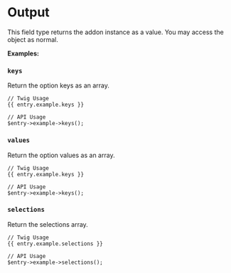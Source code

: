 # Output

This field type returns the addon instance as a value. You may access the object as normal.

**Examples:**

### `keys`

Return the option keys as an array.

```
// Twig Usage
{{ entry.example.keys }}

// API Usage
$entry->example->keys();
```

### `values`

Return the option values as an array.

```
// Twig Usage
{{ entry.example.keys }}

// API Usage
$entry->example->keys();
```

### `selections`

Return the selections array.

```
// Twig Usage
{{ entry.example.selections }}

// API Usage
$entry->example->selections();
```
